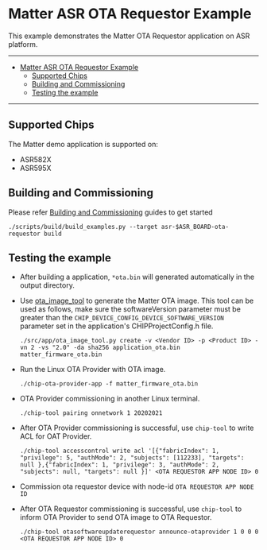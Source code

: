 # Matter ASR OTA Requestor Example

This example demonstrates the Matter OTA Requestor application on ASR platform.

---

-   [Matter ASR OTA Requestor Example](#matter-asr-ota-requestor-example)
    -   [Supported Chips](#supported-chips)
    -   [Building and Commissioning](#building-and-commissioning)
    -   [Testing the example](#testing-the-example)

---

## Supported Chips

The Matter demo application is supported on:

-   ASR582X
-   ASR595X

## Building and Commissioning

Please refer
[Building and Commissioning](../../../docs/guides/asr_getting_started_guide.md#building-the-example-application)
guides to get started

```
./scripts/build/build_examples.py --target asr-$ASR_BOARD-ota-requestor build
```

## Testing the example

-   After building a application, `*ota.bin` will generated automatically in the
    output directory.

-   Use
    [ota_image_tool](https://github.com/project-chip/connectedhomeip/blob/master/src/app/ota_image_tool.py)
    to generate the Matter OTA image. This tool can be used as follows, make
    sure the softwareVersion parameter must be greater than the
    `CHIP_DEVICE_CONFIG_DEVICE_SOFTWARE_VERSION` parameter set in the
    application's CHIPProjectConfig.h file.

    ```
    ./src/app/ota_image_tool.py create -v <Vendor ID> -p <Product ID> -vn 2 -vs "2.0" -da sha256 application_ota.bin matter_firmware_ota.bin
    ```

-   Run the Linux OTA Provider with OTA image.
    ```
    ./chip-ota-provider-app -f matter_firmware_ota.bin
    ```
-   OTA Provider commissioning in another Linux terminal.
    ```
    ./chip-tool pairing onnetwork 1 20202021
    ```
-   After OTA Provider commissioning is successful, use `chip-tool` to write ACL
    for OAT Provider.
    ```
    ./chip-tool accesscontrol write acl '[{"fabricIndex": 1, "privilege": 5, "authMode": 2, "subjects": [112233], "targets": null },{"fabricIndex": 1, "privilege": 3, "authMode": 2, "subjects": null, "targets": null }]' <OTA REQUESTOR APP NODE ID> 0
    ```
-   Commission ota requestor device with node-id `OTA REQUESTOR APP NODE ID`
-   After OTA Requestor commissioning is successful, use `chip-tool` to inform
    OTA Provider to send OTA image to OTA Requestor.
    ```
    ./chip-tool otasoftwareupdaterequestor announce-otaprovider 1 0 0 0 <OTA REQUESTOR APP NODE ID> 0
    ```
